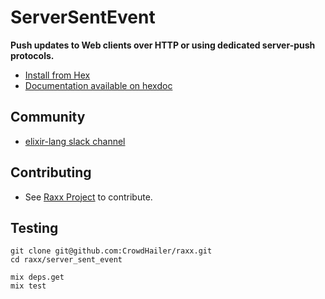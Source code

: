 # ServerSentEvent

**Push updates to Web clients over HTTP or using dedicated server-push protocols.**

- [Install from Hex](https://hex.pm/packages/server_sent_event)
- [Documentation available on hexdoc](https://hexdocs.pm/server_sent_event)

## Community

- [elixir-lang slack channel](https://elixir-lang.slack.com/messages/C56H3TBH8/)

## Contributing

- See [Raxx Project](https://github.com/CrowdHailer/raxx) to contribute.

## Testing

```
git clone git@github.com:CrowdHailer/raxx.git
cd raxx/server_sent_event

mix deps.get
mix test
```

